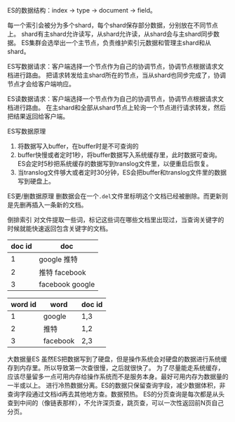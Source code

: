 ES的数据结构：index -> type -> document -> field。

每一个索引会被分为多个shard，每个shard保存部分数据，分别放在不同节点上。
shard有主shard允许读写，从shard允许读，从shard会与主shard同步数据。
ES集群会选举出一个主节点，负责维护索引元数据和管理主shard和从shard。


ES写数据请求：客户端选择一个节点作为自己的协调节点，协调节点根据请求文档进行路由。
把请求转发给主shard所在的节点，当从shard也同步完成了，协调节点才会给客户端响应。

ES读数据请求：客户端选择一个节点作为自己的协调节点，协调节点根据请求文档进行路由。
在主shard和全部从shard节点上轮询一个节点进行请求转发，然后把结果返回给客户端。

ES写数据原理
1. 将数据写入buffer，在buffer时是不可查询的
2. buffer快慢或者定时1秒，将buffer数据写入系统缓存里，此时数据可查询。
  ES会定时5秒把系统缓存的数据写到translog文件里，以便重启后恢复。
3. 当translog文件够大或者定时30分钟，ES会把buffer和translog文件里的数据写到硬盘上。

ES更/删数据原理
删数据会在一个`.del`文件里标明这个文档已经被删除。而更新则是先删再插入一条新的文档。

倒排索引
对文件提取一些词，标记这些词在哪些文档里出现过，当查询关键字的时候就能快速返回包含关键字的文档。

|doc id|doc|
|---|---|
|1|google 推特|
|2|推特 facebook|
|3|facebook google|

|word id|word|doc id|
|---|---|---|
|1|google|1,3|
|2|推特|1,2|
|3|facebook|2,3|

大数据量ES
虽然ES把数据写到了硬盘，但是操作系统会对硬盘的数据进行系统缓存到内存里。所以导致第一次查很慢，之后就很快了。
为了尽量能走系统缓存，应该尽量留多一点可用内存给操作系统而不是服务本身。最好可用内存为数据量的一半或以上。
进行冷热数据分离。ES的数据只保留查询字段，减少数据体积，非查询字段通过文档id再去其他地方查。数据预热。
ES的分页查询是每次都是从头查到中间的（像链表那样），不允许深页查，跳页查，可以一次性返回前N页自己分页。